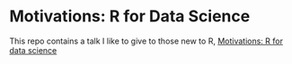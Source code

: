 Motivations: R for Data Science
================

This repo contains a talk I like to give to those new to R,
[Motivations: R for data
science](https://rawcdn.githack.com/JustinMShea/Motivations-R-for-Data-Science/d24c2d005dbc1d42c6b233478f3bf89732cf7156/R-Motivations-talk.html)
